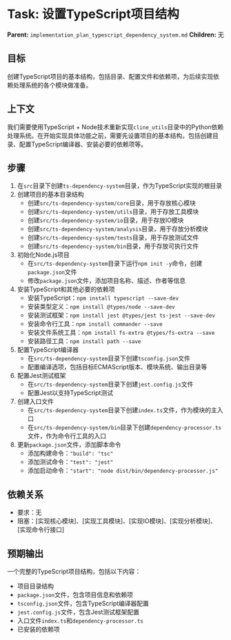 # Task: 设置TypeScript项目结构
   **Parent:** `implementation_plan_typescript_dependency_system.md`
   **Children:** 无

## 目标
创建TypeScript项目的基本结构，包括目录、配置文件和依赖项，为后续实现依赖处理系统的各个模块做准备。

## 上下文
我们需要使用TypeScript + Node技术重新实现`cline_utils`目录中的Python依赖处理系统。在开始实现具体功能之前，需要先设置项目的基本结构，包括创建目录、配置TypeScript编译器、安装必要的依赖项等。

## 步骤
1. 在`src`目录下创建`ts-dependency-system`目录，作为TypeScript实现的根目录
2. 创建项目的基本目录结构
   - 创建`src/ts-dependency-system/core`目录，用于存放核心模块
   - 创建`src/ts-dependency-system/utils`目录，用于存放工具模块
   - 创建`src/ts-dependency-system/io`目录，用于存放IO模块
   - 创建`src/ts-dependency-system/analysis`目录，用于存放分析模块
   - 创建`src/ts-dependency-system/tests`目录，用于存放测试文件
   - 创建`src/ts-dependency-system/bin`目录，用于存放可执行文件
3. 初始化Node.js项目
   - 在`src/ts-dependency-system`目录下运行`npm init -y`命令，创建`package.json`文件
   - 修改`package.json`文件，添加项目名称、描述、作者等信息
4. 安装TypeScript和其他必要的依赖项
   - 安装TypeScript：`npm install typescript --save-dev`
   - 安装类型定义：`npm install @types/node --save-dev`
   - 安装测试框架：`npm install jest @types/jest ts-jest --save-dev`
   - 安装命令行工具：`npm install commander --save`
   - 安装文件系统工具：`npm install fs-extra @types/fs-extra --save`
   - 安装路径工具：`npm install path --save`
5. 配置TypeScript编译器
   - 在`src/ts-dependency-system`目录下创建`tsconfig.json`文件
   - 配置编译选项，包括目标ECMAScript版本、模块系统、输出目录等
6. 配置Jest测试框架
   - 在`src/ts-dependency-system`目录下创建`jest.config.js`文件
   - 配置Jest以支持TypeScript测试
7. 创建入口文件
   - 在`src/ts-dependency-system`目录下创建`index.ts`文件，作为模块的主入口
   - 在`src/ts-dependency-system/bin`目录下创建`dependency-processor.ts`文件，作为命令行工具的入口
8. 更新`package.json`文件，添加脚本命令
   - 添加构建命令：`"build": "tsc"`
   - 添加测试命令：`"test": "jest"`
   - 添加启动命令：`"start": "node dist/bin/dependency-processor.js"`

## 依赖关系
- 要求：无
- 阻塞：[实现核心模块]、[实现工具模块]、[实现IO模块]、[实现分析模块]、[实现命令行接口]

## 预期输出
一个完整的TypeScript项目结构，包括以下内容：
- 项目目录结构
- `package.json`文件，包含项目信息和依赖项
- `tsconfig.json`文件，包含TypeScript编译器配置
- `jest.config.js`文件，包含Jest测试框架配置
- 入口文件`index.ts`和`dependency-processor.ts`
- 已安装的依赖项